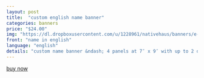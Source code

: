 ```yaml
---
layout: post
title:  "custom english name banner"
categories: banners
price: "$24.00"
img: "https://dl.dropboxusercontent.com/u/1228961/nativehaus/banners/e-name-banner.jpg"
front: "name in english"
language: "english"
details: "custom name banner &ndash; 4 panels at 7″ x 9″ with up to 2 different colors* with white string. can be oriented horizontally or vertically.<br><br>*shades of color chosen by native haus.<br><br>additional panels are $6 each."
---
```


<a href="https://gum.co/Cole" class="button button--green">buy now</a> <script type="text/javascript" src="https://gumroad.com/js/gumroad.js"></script>
